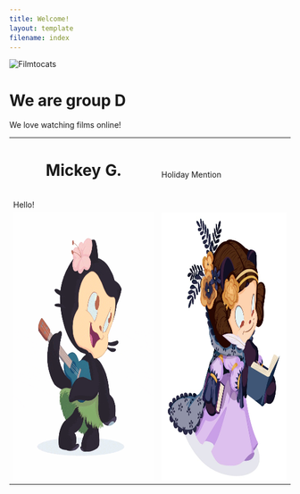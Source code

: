 ```yaml
---
title: Welcome!
layout: template
filename: index
--- 
```


![Filmtocats](https://octodex.github.com/images/filmtocats.png)

# We are group D

We love watching films online! 

<table>
  <tr>
    <td> <h1 style="text-align:center"> Mickey G. </h1> <br> Hello! </td>
     <td> Holiday Mention </td>
  </tr>
  <tr>
    <td><img src="homeimages/hula_loop_octodex03.gif" width=480 height=480></td>
    <td><img src="homeimages/mona-lovelace.jpg" width=480 height=480></td>
  </tr>
 </table>
